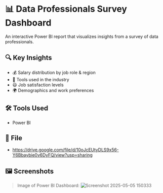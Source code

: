 # 📊 Data Professionals Survey Dashboard

An interactive Power BI report that visualizes insights from a survey of data professionals.

## 🔍 Key Insights
- 💰 Salary distribution by job role & region
- 🧰 Tools used in the industry
- 😃 Job satisfaction levels
- 🌍 Demographics and work preferences

## 🛠️ Tools Used
- Power BI


## 📁 File
- https://drive.google.com/file/d/10oJcEUtyDLS9x56-Y6Bbaybie0v6DyFQ/view?usp=sharing


## 🖼️ Screenshots
> Image of Power BI Dashboard:
> ![Screenshot 2025-05-05 150333](https://github.com/user-attachments/assets/b4dcc73e-a436-483b-8d4b-c289b3cb4d53)
